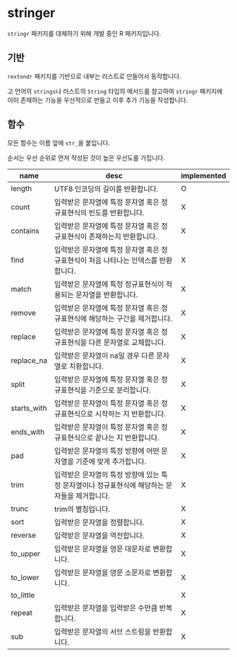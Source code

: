# stringer

`stringr` 패키지를 대체하기 위해 개발 중인 R 패키지입니다.

## 기반

`rextendr` 패키지를 기반으로 내부는 러스트로 만들어서 동작합니다. 

고 언어의 `strings`나 러스트의 `String` 타입의 메서드를 참고하여 `stringr` 패키지에 이미 존재하는 기능을 우선적으로 만들고 이후 추가 기능을 작성합니다.

## 함수

모든 함수는 이름 앞에 `str_`을 붙입니다.

순서는 우선 순위로 먼저 작성된 것이 높은 우선도를 가집니다.

|name|desc|implemented|
|---|---|---|
|length|UTF8 인코딩의 길이를 반환합니다.|O|
|count|입력받은 문자열에 특정 문자열 혹은 정규표현식의 빈도를 반환합니다.|X|
|contains|입력받은 문자열에 특정 문자열 혹은 정규표현식이 존재하는지 반환합니다.|X|
|find|입력받은 문자열에 특정 문자열 혹은 정규표현식이 처음 나타나는 인덱스를 반환합니다.|X|
|match|입력받은 문자열에 특정 정규표현식이 적용되는 문자열을 반환합니다.|X|
|remove|입력받은 문자열에 특정 문자열 혹은 정규표현식에 해당하는 구간을 제거합니다.|X|
|replace|입력받은 문자열에 특정 문자열 혹은 정규표현식을 다른 문자열로 교체합니다.|X|
|replace_na|입력받은 문자열이 na일 경우 다른 문자열로 치환합니다.|X|
|split|입력받은 문자열에 특정 문자열 혹은 정규표현식을 기준으로 분리합니다.|X|
|starts_with|입력받은 문자열이 특정 문자열 혹은 정규표현식으로 시작하는 지 반환합니다.|X|
|ends_with|입력받은 문자열이 특정 문자열 혹은 정규표현식으로 끝나는 지 반환합니다.|X|
|pad|입력받은 문자열의 특정 방향에 어떤 문자열을 기준에 맞게 추가합니다.|X|
|trim|입력받은 문자열의 특정 방향에 있는 특정 문자열이나 정규표현식에 해당하는 문자들을 제거합니다.|X|
|trunc|trim의 별칭입니다.|X|
|sort|입력받은 문자열을 정렬합니다.|X|
|reverse|입력받은 문자열을 역전합니다.|X|
|to_upper|입력받은 문자열을 영문 대문자로 변환합니다.|X|
|to_lower|입력받은 문자열을 영문 소문자로 변환합니다.|X|
|to_little||X|
|repeat|입력받은 문자열을 입력받은 수만큼 반복합니다.|X|
|sub|입력받은 문자열의 서브 스트링을 반환합니다.|X|
